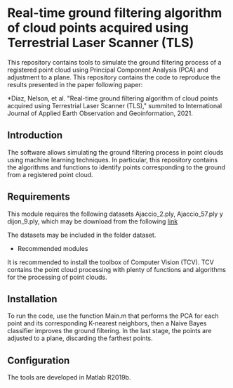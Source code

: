 # Real-time ground filtering algorithm of cloud points acquired using Terrestrial Laser Scanner (TLS)
 
This repository contains tools to simulate the ground filtering process of a registered point cloud using Principal Component Analysis (PCA) and adjustment to a plane. This repository contains the code to reproduce the results presented in the paper following paper:

*Diaz, Nelson, et al. "Real-time ground filtering algorithm of cloud points acquired using Terrestrial Laser Scanner (TLS)," summited to International Journal of Applied Earth Observation and Geoinformation, 2021.
 
##  Introduction
 
The software allows simulating the ground filtering process in point clouds using machine learning techniques. In particular, this repository contains the algorithms and functions to identify points corresponding to the ground from a registered point cloud.
 
 ##  Requirements
 
This module requires the following datasets Ajaccio_2.ply, Ajaccio_57.ply y dijon_9.ply, which may be download from the following [link](https://cloud.mines-paristech.fr/index.php/s/JhIxgyt0ALgRZ1O?path=%2Ftest_10_classes)

The datasets may be included in the folder dataset.
 
 * Recommended modules
 
It is recommended to install the toolbox of Computer Vision (TCV). TCV contains the point cloud processing with plenty of functions and algorithms for the processing of point clouds.
 
 ##  Installation
 
To run the code, use the function Main.m that performs the PCA for each point and its corresponding K-nearest neighbors, then a Naive Bayes classifier improves the ground filtering.  In the last stage, the points are adjusted to a plane, discarding the farthest points.
 
 ##  Configuration

 The tools are developed in Matlab R2019b.

